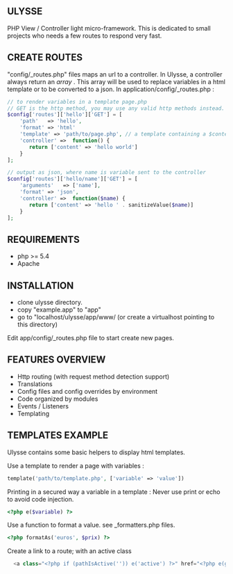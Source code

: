 ULYSSE
------------

PHP View / Controller light micro-framework.
This is dedicated to small projects who needs a few routes to
respond very fast.

CREATE ROUTES
--------------

"config/_routes.php" files maps an url to a controller.
In Ulysse, a controller always return an *array* .
This array will be used to replace variables in a html template
or to be converted to a json.
In application/config/_routes.php :

```php
// to render variables in a template page.php
// GET is the http method, you may use any valid http methods instead.
$config['routes']['hello']['GET'] = [
    'path'   => 'hello',
    'format' => 'html'
    'template' => 'path/to/page.php', // a template containing a $content variable.
    'controller' =>  function() {
       return ['content' => 'hello world']
    }
];

// output as json, where name is variable sent to the controller
$config['routes']['hello/name']['GET'] = [
    'arguments'   => ['name'],
    'format' => 'json',
    'controller' =>  function($name) {
       return ['content' => 'hello ' . sanitizeValue($name)]
    }
];
```

REQUIREMENTS
-------------

* php >= 5.4
* Apache

INSTALLATION
-------------

* clone ulysse directory.
* copy "example.app" to "app"
* go to "localhost/ulysse/app/www/ (or create a virtualhost pointing to this directory)

Edit app/config/_routes.php file to start create new pages.

FEATURES OVERVIEW
-----------------

* Http routing (with request method detection support)
* Translations
* Config files and config overrides by environment
* Code organized by modules
* Events / Listeners
* Templating


TEMPLATES EXAMPLE
-----------------

Ulysse contains some basic helpers to display html templates.

Use a template to render a page with variables :
```php
template('path/to/template.php', ['variable' => 'value'])
```

Printing in a secured way a variable in a template :
Never use print or echo to avoid code injection.
```php
<?php e($variable) ?>
```

Use a function to format a value. see _formatters.php files.
```php
<?php formatAs('euros', $prix) ?>
```

Create a link to a route; with an active class
```php
  <a class="<?php if (pathIsActive('')) e('active') ?>" href="<?php e(getRouteUrl('')) ?>">Homepage </a>
```

